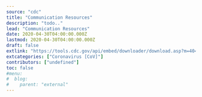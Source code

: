 ```yaml
---
source: "cdc"
title: "Communication Resources"
description: "todo.."
lead: "Communication Resources"
date: 2020-04-30T04:00:00.000Z
lastmod: 2020-04-30T04:00:00.000Z
draft: false
extlink: "https://tools.cdc.gov/api/embed/downloader/download.asp?m=404952&c=407554"
extcategories: ["Coronavirus [CoV]"]
contributors: ["undefined"]
toc: false
#menu:
#  blog:
#    parent: "external"
---
```

